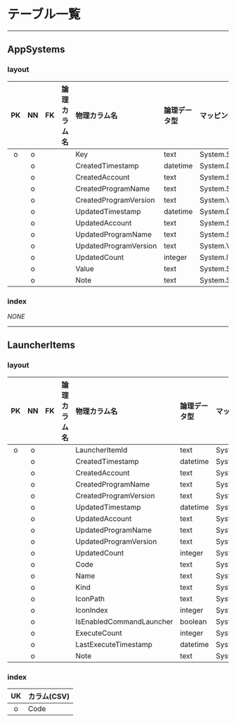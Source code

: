 # テーブル一覧

___

## AppSystems

### layout

| PK | NN | FK | 論理カラム名 |     物理カラム名      | 論理データ型 |  マッピング型   | チェック制約 | コメント |
|:--:|:--:|:---|:-------------|:----------------------|:-------------|:----------------|:-------------|:---------|
| o  | o  |    |              | Key                   | text         | System.String   |              |          |
|    | o  |    |              | CreatedTimestamp      | datetime     | System.DateTime |              | UTC      |
|    | o  |    |              | CreatedAccount        | text         | System.String   |              |          |
|    | o  |    |              | CreatedProgramName    | text         | System.String   |              |          |
|    | o  |    |              | CreatedProgramVersion | text         | System.Version  |              |          |
|    | o  |    |              | UpdatedTimestamp      | datetime     | System.DateTime |              | UTC      |
|    | o  |    |              | UpdatedAccount        | text         | System.String   |              |          |
|    | o  |    |              | UpdatedProgramName    | text         | System.String   |              |          |
|    | o  |    |              | UpdatedProgramVersion | text         | System.Version  |              |          |
|    | o  |    |              | UpdatedCount          | integer      | System.Int64    |              |          |
|    | o  |    |              | Value                 | text         | System.String   |              |          |
|    | o  |    |              | Note                  | text         | System.String   |              |          |

### index

*NONE*


___

## LauncherItems

### layout

| PK | NN | FK | 論理カラム名 |       物理カラム名       | 論理データ型 |  マッピング型   | チェック制約 | コメント |
|:--:|:--:|:---|:-------------|:-------------------------|:-------------|:----------------|:-------------|:---------|
| o  | o  |    |              | LauncherItemId           | text         | System.Guid     |              |          |
|    | o  |    |              | CreatedTimestamp         | datetime     | System.DateTime |              | UTC      |
|    | o  |    |              | CreatedAccount           | text         | System.String   |              |          |
|    | o  |    |              | CreatedProgramName       | text         | System.String   |              |          |
|    | o  |    |              | CreatedProgramVersion    | text         | System.Version  |              |          |
|    | o  |    |              | UpdatedTimestamp         | datetime     | System.DateTime |              | UTC      |
|    | o  |    |              | UpdatedAccount           | text         | System.String   |              |          |
|    | o  |    |              | UpdatedProgramName       | text         | System.String   |              |          |
|    | o  |    |              | UpdatedProgramVersion    | text         | System.Version  |              |          |
|    | o  |    |              | UpdatedCount             | integer      | System.Int64    |              |          |
|    | o  |    |              | Code                     | text         | System.String   |              |          |
|    | o  |    |              | Name                     | text         | System.String   |              |          |
|    | o  |    |              | Kind                     | text         | System.String   |              |          |
|    | o  |    |              | IconPath                 | text         | System.String   |              |          |
|    | o  |    |              | IconIndex                | integer      | System.Int64    |              |          |
|    | o  |    |              | IsEnabledCommandLauncher | boolean      | System.Int64    |              |          |
|    | o  |    |              | ExecuteCount             | integer      | System.Int64    |              |          |
|    | o  |    |              | LastExecuteTimestamp     | datetime     | System.DateTime |              | UTC      |
|    | o  |    |              | Note                     | text         | System.String   |              |          |

### index

| UK | カラム(CSV) |
|:--:|:------------|
| o  | Code        |
